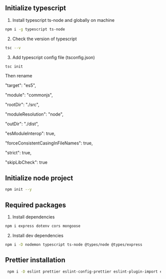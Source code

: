 ## Initialize typescript

1. Install typescript ts-node and globally on machine

```sh
npm i -g typescript ts-node
```
2. Check the version of typescript

```sh 
tsc --v
```

3. Add typescript config file (tsconfig.json)

```sh
tsc init
```
Then rename

"target": "es5",

 "module": "commonjs",

 "rootDir": "./src",

 "moduleResolution": "node",

 "outDir": "./dist",

 "esModuleInterop": true,

 "forceConsistentCasingInFileNames": true,

 "strict": true, 
 
 "skipLibCheck": true
 

## Initialize node project

```sh
npm init --y
```

## Required packages

1. Install dependencies

```sh
npm i express dotenv cors mongoose
```

2. Install dev dependencies

```sh
npm i -D nodemon typescript ts-node @types/node @types/express
```

## Prettier installation


```sh
 npm i -D eslint prettier eslint-config-prettier eslint-plugin-import eslint-plugin-prettier eslint-config-airbnb-base @typescript-eslint/eslint-plugin @typescript-eslint/parser
```